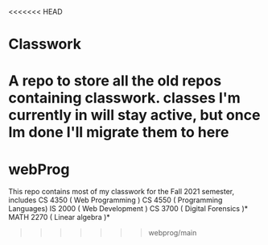 <<<<<<< HEAD
# Classwork
A repo to store all the old repos containing classwork. classes I'm currently in will stay active, but once Im done I'll migrate them to here
=======
# webProg
This repo contains most of my classwork for the Fall 2021 semester,
includes
CS 4350 ( Web Programming )
CS 4550 ( Programming Languages)
IS 2000 ( Web Development )
CS 3700 ( Digital Forensics )*
MATH 2270 ( Linear algebra )*
>>>>>>> webprog/main
